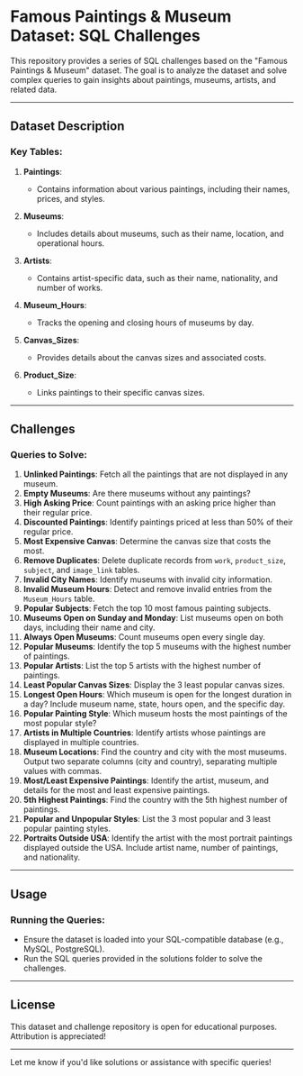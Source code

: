 
# Famous Paintings & Museum Dataset: SQL Challenges

This repository provides a series of SQL challenges based on the "Famous Paintings & Museum" dataset. The goal is to analyze the dataset and solve complex queries to gain insights about paintings, museums, artists, and related data.

---

## Dataset Description

### Key Tables:
1. **Paintings**:
   - Contains information about various paintings, including their names, prices, and styles.

2. **Museums**:
   - Includes details about museums, such as their name, location, and operational hours.

3. **Artists**:
   - Contains artist-specific data, such as their name, nationality, and number of works.

4. **Museum_Hours**:
   - Tracks the opening and closing hours of museums by day.

5. **Canvas_Sizes**:
   - Provides details about the canvas sizes and associated costs.

6. **Product_Size**:
   - Links paintings to their specific canvas sizes.

---

## Challenges

### Queries to Solve:
1. **Unlinked Paintings**: Fetch all the paintings that are not displayed in any museum.
2. **Empty Museums**: Are there museums without any paintings?
3. **High Asking Price**: Count paintings with an asking price higher than their regular price.
4. **Discounted Paintings**: Identify paintings priced at less than 50% of their regular price.
5. **Most Expensive Canvas**: Determine the canvas size that costs the most.
6. **Remove Duplicates**: Delete duplicate records from `work`, `product_size`, `subject`, and `image_link` tables.
7. **Invalid City Names**: Identify museums with invalid city information.
8. **Invalid Museum Hours**: Detect and remove invalid entries from the `Museum_Hours` table.
9. **Popular Subjects**: Fetch the top 10 most famous painting subjects.
10. **Museums Open on Sunday and Monday**: List museums open on both days, including their name and city.
11. **Always Open Museums**: Count museums open every single day.
12. **Popular Museums**: Identify the top 5 museums with the highest number of paintings.
13. **Popular Artists**: List the top 5 artists with the highest number of paintings.
14. **Least Popular Canvas Sizes**: Display the 3 least popular canvas sizes.
15. **Longest Open Hours**: Which museum is open for the longest duration in a day? Include museum name, state, hours open, and the specific day.
16. **Popular Painting Style**: Which museum hosts the most paintings of the most popular style?
17. **Artists in Multiple Countries**: Identify artists whose paintings are displayed in multiple countries.
18. **Museum Locations**: Find the country and city with the most museums. Output two separate columns (city and country), separating multiple values with commas.
19. **Most/Least Expensive Paintings**: Identify the artist, museum, and details for the most and least expensive paintings.
20. **5th Highest Paintings**: Find the country with the 5th highest number of paintings.
21. **Popular and Unpopular Styles**: List the 3 most popular and 3 least popular painting styles.
22. **Portraits Outside USA**: Identify the artist with the most portrait paintings displayed outside the USA. Include artist name, number of paintings, and nationality.

---

## Usage

### Running the Queries:
- Ensure the dataset is loaded into your SQL-compatible database (e.g., MySQL, PostgreSQL).
- Run the SQL queries provided in the solutions folder to solve the challenges.

---

## License
This dataset and challenge repository is open for educational purposes. Attribution is appreciated!

--- 

Let me know if you'd like solutions or assistance with specific queries!
